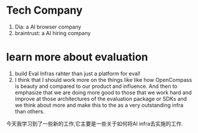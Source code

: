 # Tech Company
1. Dia: a AI browser company
2. braintrust: a AI hiring company

# learn more about evaluation
1. build Eval Infras rahter than just a platform for eval!
2. I think that I should work more on the things like like how OpenCompass is beauty and compared to our product and influence. And then to emphasize that we are doing more good to those that we work hard and improve at those architectures of the evaluation package or SDKs and we think about more and make this to the as a very outstanding infra than others.

今天我学习到了一些新的工作,它主要是一些关于如何将AI infra去实施的工作.


